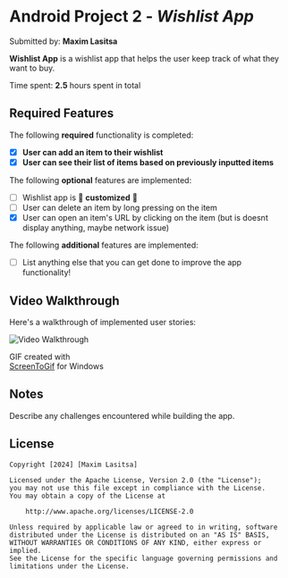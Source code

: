 # Android Project 2 - *Wishlist App*

Submitted by: **Maxim Lasitsa**

**Wishlist App** is a wishlist app that helps the user keep track of what they want to buy.

Time spent: **2.5** hours spent in total

## Required Features

The following **required** functionality is completed:

- [X] **User can add an item to their wishlist**
- [X] **User can see their list of items based on previously inputted items**

The following **optional** features are implemented:

- [ ] Wishlist app is 🎨 **customized** 🎨
- [ ] User can delete an item by long pressing on the item
- [X] User can open an item's URL by clicking on the item (but is doesnt display anything, maybe network issue)

The following **additional** features are implemented:

* [ ] List anything else that you can get done to improve the app functionality!

## Video Walkthrough

Here's a walkthrough of implemented user stories:

<img src='https://i.imgur.com/raZlnVH.gif' title='Video Walkthrough' width='' alt='Video Walkthrough' />

GIF created with   
[ScreenToGif](https://www.screentogif.com/) for Windows


## Notes

Describe any challenges encountered while building the app.

## License

    Copyright [2024] [Maxim Lasitsa]

    Licensed under the Apache License, Version 2.0 (the "License");
    you may not use this file except in compliance with the License.
    You may obtain a copy of the License at

        http://www.apache.org/licenses/LICENSE-2.0

    Unless required by applicable law or agreed to in writing, software
    distributed under the License is distributed on an "AS IS" BASIS,
    WITHOUT WARRANTIES OR CONDITIONS OF ANY KIND, either express or implied.
    See the License for the specific language governing permissions and
    limitations under the License.
